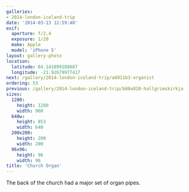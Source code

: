 ```yaml
---
galleries:
- 2014-london-iceland-trip
date: '2014-03-13 12:59:40'
exif:
  aperture: f/2.4
  exposure: 1/20
  make: Apple
  model: 'iPhone 5'
layout: gallery-photo
location:
  latitude: 64.141899108887
  longitude: -21.92679977417
next: /gallery/2014-london-iceland-trip/a6011b3-organist
ordering: 53
previous: /gallery/2014-london-iceland-trip/b88e820-hallgrimskirkja
sizes:
  1280:
    height: 1280
    width: 960
  640w:
    height: 853
    width: 640
  200x200:
    height: 200
    width: 200
  96x96:
    height: 96
    width: 96
title: 'Church Organ'
---
```


The back of the church had a major set of organ pipes.
